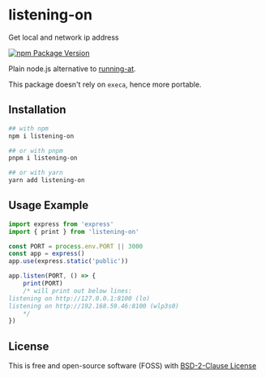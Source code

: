 # listening-on

Get local and network ip address

[![npm Package Version](https://img.shields.io/npm/v/listening-on.svg?maxAge=3600)](https://www.npmjs.com/package/listening-on)

Plain node.js alternative to [running-at](https://www.npmjs.com/package/running-at).

This package doesn't rely on `execa`, hence more portable.

## Installation
```bash
## with npm
npm i listening-on

## or with pnpm
pnpm i listening-on

## or with yarn
yarn add listening-on
```

## Usage Example
```typescript
import express from 'express'
import { print } from 'listening-on'

const PORT = process.env.PORT || 3000
const app = express()
app.use(express.static('public'))

app.listen(PORT, () => {
    print(PORT)
    /* will print out below lines:
listening on http://127.0.0.1:8100 (lo)
listening on http://192.168.59.46:8100 (wlp3s0)
    */
})

```
## License
This is free and open-source software (FOSS) with
[BSD-2-Clause License](./LICENSE)